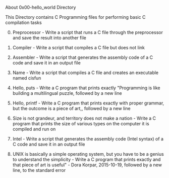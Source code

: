 About 0x00-hello_world Directory

This Directory contains C Programming files for performing basic C compilation tasks

0. Preprocessor - Write a script that runs a C file through the preprocessor and save the result into another file

1. Compiler - Write a script that compiles a C file but does not link

2. Assembler - Write a script that generates the assembly code of a C code and save it in an output file

3. Name - Write a script that compiles a C file and creates an executable named cisfun

4. Hello, puts - Write a C program that prints exactly "Programming is like building a multilingual puzzle, followed by a new line

5. Hello, printf - Write a C program that prints exactly with proper grammar, but the outcome is a piece of art,, followed by a new line

6. Size is not grandeur, and territory does not make a nation - Write a C program that prints the size of various types on the computer it is compiled and run on

7. Intel - Write a script that generates the assembly code (Intel syntax) of a C code and save it in an output file

8. UNIX is basically a simple operating system, but you have to be a genius to understand the simplicity - Write a C program that prints exactly and that piece of art is useful" - Dora Korpar, 2015-10-19, followed by a new line, to the standard error
